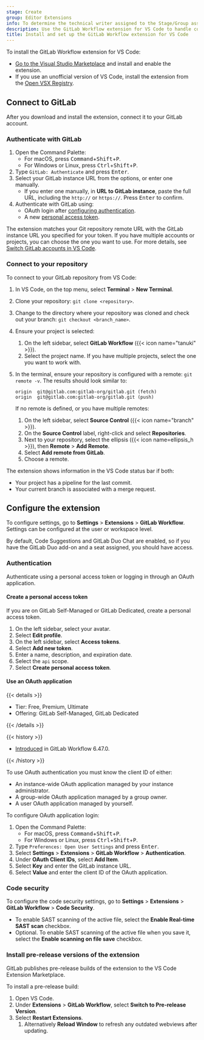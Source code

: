 ```yaml
---
stage: Create
group: Editor Extensions
info: To determine the technical writer assigned to the Stage/Group associated with this page, see https://handbook.gitlab.com/handbook/product/ux/technical-writing/#assignments
description: Use the GitLab Workflow extension for VS Code to handle common GitLab tasks directly in VS Code.
title: Install and set up the GitLab Workflow extension for VS Code
---
```


To install the GitLab Workflow extension for VS Code:

- [Go to the Visual Studio Marketplace](https://marketplace.visualstudio.com/items?itemName=GitLab.gitlab-workflow)
  and install and enable the extension.
- If you use an unofficial version of VS Code, install the
  extension from the [Open VSX Registry](https://open-vsx.org/extension/GitLab/gitlab-workflow).

## Connect to GitLab

After you download and install the extension, connect it to your GitLab account.

### Authenticate with GitLab

1. Open the Command Palette:
   - For macOS, press <kbd>Command</kbd>+<kbd>Shift</kbd>+<kbd>P</kbd>.
   - For Windows or Linux, press <kbd>Ctrl</kbd>+<kbd>Shift</kbd>+<kbd>P</kbd>.
1. Type `GitLab: Authenticate` and press <kbd>Enter</kbd>.
1. Select your GitLab instance URL from the options, or enter one manually.
   - If you enter one manually, in **URL to GitLab instance**, paste the full URL,
     including the `http://` or `https://`. Press <kbd>Enter</kbd> to confirm.
1. Authenticate with GitLab using:
   - OAuth login after [configuring authentication](#authentication).
   - A new [personal access token](#create-a-personal-access-token).

The extension matches your Git repository remote URL with the GitLab instance URL you specified
for your token. If you have multiple accounts or projects, you can choose the one you want to use.
For more details, see [Switch GitLab accounts in VS Code](_index.md#switch-gitlab-accounts-in-vs-code).

### Connect to your repository

To connect to your GitLab repository from VS Code:

1. In VS Code, on the top menu, select **Terminal** > **New Terminal**.
1. Clone your repository: `git clone <repository>`.
1. Change to the directory where your repository was cloned and check out your branch: `git checkout <branch_name>`.
1. Ensure your project is selected:
   1. On the left sidebar, select **GitLab Workflow** ({{< icon name="tanuki" >}}).
   1. Select the project name. If you have multiple projects, select the one you want to work with.
1. In the terminal, ensure your repository is configured with a remote: `git remote -v`. The results should look similar to:

   ```plaintext
   origin  git@gitlab.com:gitlab-org/gitlab.git (fetch)
   origin  git@gitlab.com:gitlab-org/gitlab.git (push)
   ```

   If no remote is defined, or you have multiple remotes:

   1. On the left sidebar, select **Source Control** ({{< icon name="branch" >}}).
   1. On the **Source Control** label, right-click and select **Repositories**.
   1. Next to your repository, select the ellipsis ({{< icon name=ellipsis_h >}}), then **Remote** > **Add Remote**.
   1. Select **Add remote from GitLab**.
   1. Choose a remote.

The extension shows information in the VS Code status bar if both:

- Your project has a pipeline for the last commit.
- Your current branch is associated with a merge request.

## Configure the extension

To configure settings, go to **Settings** > **Extensions** > **GitLab Workflow**.
Settings can be configured at the user or workspace level.

By default, Code Suggestions and GitLab Duo Chat are enabled, so if you have
the GitLab Duo add-on and a seat assigned, you should have access.

### Authentication

Authenticate using a personal access token or logging in through an OAuth application.

#### Create a personal access token

If you are on GitLab Self-Managed or GitLab Dedicated, create a personal access token.

1. On the left sidebar, select your avatar.
1. Select **Edit profile**.
1. On the left sidebar, select **Access tokens**.
1. Select **Add new token**.
1. Enter a name, description, and expiration date.
1. Select the `api` scope.
1. Select **Create personal access token**.

#### Use an OAuth application

{{< details >}}

- Tier: Free, Premium, Ultimate
- Offering: GitLab Self-Managed, GitLab Dedicated

{{< /details >}}

{{< history >}}

- [Introduced](https://gitlab.com/gitlab-org/gitlab-vscode-extension/-/merge_requests/2738) in GitLab Workflow 6.47.0.

{{< /history >}}

To use OAuth authentication you must know the client ID of either:

- An instance-wide OAuth application managed by your instance administrator.
- A group-wide OAuth application managed by a group owner.
- A user OAuth application managed by yourself.

To configure OAuth application login:

1. Open the Command Palette:
   - For macOS, press <kbd>Command</kbd>+<kbd>Shift</kbd>+<kbd>P</kbd>.
   - For Windows or Linux, press <kbd>Ctrl</kbd>+<kbd>Shift</kbd>+<kbd>P</kbd>.
1. Type `Preferences: Open User Settings` and press <kbd>Enter</kbd>.
1. Select **Settings** > **Extensions** > **GitLab Workflow** > **Authentication**.
1. Under **OAuth Client IDs**, select **Add Item**.
1. Select **Key** and enter the GitLab instance URL.
1. Select **Value** and enter the client ID of the OAuth application.

### Code security

To configure the code security settings, go to **Settings** > **Extensions** > **GitLab Workflow** > **Code Security**.

- To enable SAST scanning of the active file, select the **Enable Real-time SAST scan** checkbox.
- Optional. To enable SAST scanning of the active file when you save it, select the
  **Enable scanning on file save** checkbox.

### Install pre-release versions of the extension

GitLab publishes pre-release builds of the extension to the VS Code Extension Marketplace.

To install a pre-release build:

1. Open VS Code.
1. Under **Extensions** > **GitLab Workflow**, select **Switch to Pre-release Version**.
1. Select **Restart Extensions**.
   1. Alternatively **Reload Window** to refresh any outdated webviews after updating.
